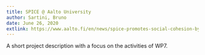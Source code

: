```yaml
---
title: SPICE @ Aalto University
author: Sartini, Bruno
date: June 26, 2020
extlink: https://www.aalto.fi/en/news/spice-promotes-social-cohesion-by-citizen-curation-of-cultural-heritage
---
```

A short project description with a focus on the activities of WP7.